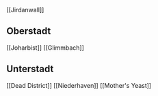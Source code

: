 [[Jirdanwall]]
## Oberstadt
[[Joharbist]]
[[Glimmbach]]
## Unterstadt
[[Dead District]]
[[Niederhaven]]
[[Mother's Yeast]]